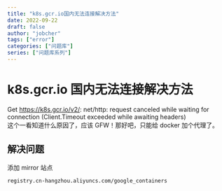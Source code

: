 ```yaml
---
title: "k8s.gcr.io国内无法连接解决方法"
date: 2022-09-22
draft: false
author: "jobcher"
tags: ["error"]
categories: ["问题库"]
series: ["问题库系列"]
---
```


# k8s.gcr.io 国内无法连接解决方法

Get https://k8s.gcr.io/v2/: net/http: request canceled while waiting for connection (Client.Timeout exceeded while awaiting headers)  
这个一看知道什么原因了，应该 GFW！那好吧，只能给 docker 加个代理了。

## 解决问题

添加 mirror 站点

```sh
registry.cn-hangzhou.aliyuncs.com/google_containers
```
